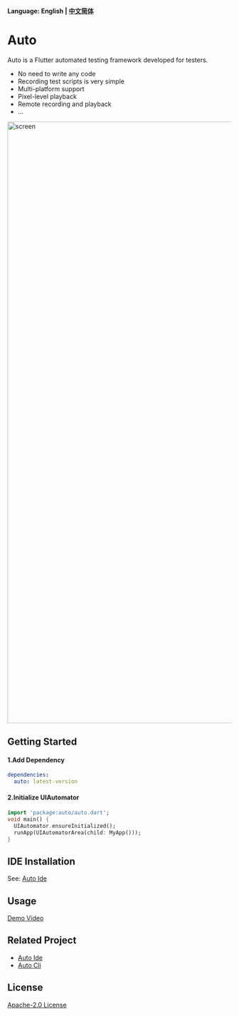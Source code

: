 #### Language: English | [中文简体](README_ZH.md)

# Auto

Auto is a Flutter automated testing framework developed for testers.

- No need to write any code
- Recording test scripts is very simple
- Multi-platform support
- Pixel-level playback
- Remote recording and playback
- ...

<img width="1351" alt="screen" src="https://user-images.githubusercontent.com/28224568/110472903-e66c7d80-8118-11eb-98c7-953119310244.png">


## Getting Started
#### 1.Add Dependency 
```yaml
dependencies:
  auto: latest-version
```

#### 2.Initialize UIAutomator
```dart
import 'package:auto/auto.dart';
void main() {
  UIAutomator.ensureInitialized();
  runApp(UIAutomatorArea(child: MyApp()));
}

```
## IDE Installation
See: [Auto Ide](https://github.com/auto-flutter/auto_ide)


## Usage
[Demo Video](https://user-images.githubusercontent.com/28224568/110477128-c12e3e00-811d-11eb-9749-e35f359531f3.mp4)

## Related Project
- [Auto Ide](https://github.com/auto-flutter/auto_ide) 
- [Auto Cli](https://github.com/auto-flutter/auto_cli)

## License
[Apache-2.0 License](https://github.com/auto-flutter/auto/blob/main/LICENSE)
